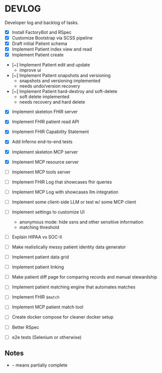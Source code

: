 # DEVLOG

Developer log and backlog of tasks.

- [x] Install FactoryBot and RSpec
- [x] Customize Bootstrap via SCSS pipeline
- [x] Draft initial Patient schema
- [x] Implement Patient index view and read
- [x] Implement Patient create
- [~] Implement Patient edit and update
  + improve ui
- [~] Implement Patient snapshots and versioning
  + snapshots and versioning implemented
  + needs undo/version recovery
- [~] Implement Patient hard-destroy and soft-delete
  + soft delete implemented
  + needs recovery and hard delete
- [x] Implement skeleton FHIR server
- [x] Implement FHIR patient read API
- [x] Implement FHIR Capability Statement
- [x] Add Inferno end-to-end tests
- [x] Implement skeleton MCP server
- [x] Implement MCP resource server
- [ ] Implement MCP tools server
- [ ] Implement FHIR Log that showcases fhir queries
- [ ] Implement MCP Log with showcases llm integration
- [ ] Implement some client-side LLM or test w/ some MCP client
- [ ] Implement settings to customize UI
  + anonymous mode: hide ssns and other sensitive information
  + matching threshold
- [ ] Explain HIPAA vs SOC-II
- [ ] Make realistically messy patient identity data generator
- [ ] Implement patient data grid
- [ ] Implement patient linking
- [ ] Make patient diff page for comparing records and manual stewardship
- [ ] Implement patient matching engine that automates matches
- [ ] Implement FHIR `$match`
- [ ] Implement MCP patient match tool
- [ ] Create docker compose for cleaner docker setup
- [ ] Better RSpec
- [ ] e2e tests (Selenium or otherwise)


## Notes

- `~` means partially complete
